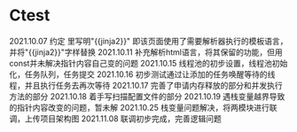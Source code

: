 # Ctest
2021.10.07
约定 <head>里写明"{{jinja2}}" 即该页面使用了需要解析器执行的模板语言，
并将"{{jinja2}}"字样替换
2021.10.11
  补充解析html语言，将其保留的功能，但用const并未解决指针内容自己变的问题
2021.10.15
  线程池的初步设置，线程池初始化，任务队列，任务提交
  2021.10.16
  初步测试通过让添加的任务唤醒等待的线程，并且执行任务去再次等待
  2021.10.17
    完善了申请内存释放的部分和并发执行方法的部分
  2021.10.18
    着手写扫描配置文件的部分
  2021.10.19
    遇栈变量越界导致的指针内容改变的问题，暂未解
  2021.10.25
    栈变量问题解决，将两模块进行联调，上传项目架构图
  2021.11.08
    联调初步完成，完善逻辑问题
